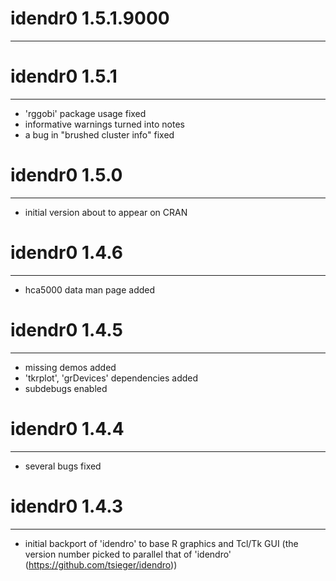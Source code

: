 # idendr0 1.5.1.9000
-----------------------------------------------------------------------


# idendr0 1.5.1
-----------------------------------------------------------------------
* 'rggobi' package usage fixed
* informative warnings turned into notes
* a bug in "brushed cluster info" fixed


# idendr0 1.5.0
-----------------------------------------------------------------------
* initial version about to appear on CRAN


# idendr0 1.4.6
-----------------------------------------------------------------------
* hca5000 data man page added


# idendr0 1.4.5
-----------------------------------------------------------------------
* missing demos added
* 'tkrplot', 'grDevices' dependencies added
* subdebugs enabled


# idendr0 1.4.4
-----------------------------------------------------------------------
* several bugs fixed


# idendr0 1.4.3
-----------------------------------------------------------------------
* initial backport of 'idendro' to base R graphics and Tcl/Tk GUI
  (the version number picked to parallel that of 'idendro'
  (https://github.com/tsieger/idendro))
